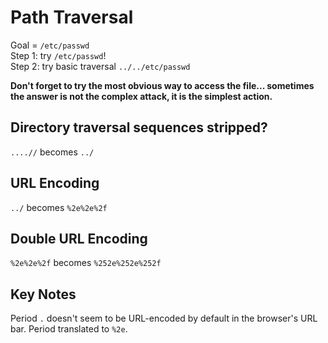 # Path Traversal

Goal = ``/etc/passwd``  
Step 1: try ``/etc/passwd``!  
Step 2: try basic traversal ``../../etc/passwd``


**Don't forget to try the most obvious way to access the file... sometimes the answer is not the complex attack, it is the simplest action.**      



## Directory traversal sequences stripped?

``....//`` becomes ``../``



## URL Encoding

``../`` becomes ``%2e%2e%2f``



## Double URL Encoding

``%2e%2e%2f`` becomes ``%252e%252e%252f``

## Key Notes
Period `.` doesn't seem to be URL-encoded by default in the browser's URL bar. Period translated to `%2e`.
